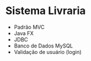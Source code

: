 # Sistema Livraria

- Padrão MVC
- Java FX
- JDBC
- Banco de Dados MySQL
- Validação de usuário (login)
